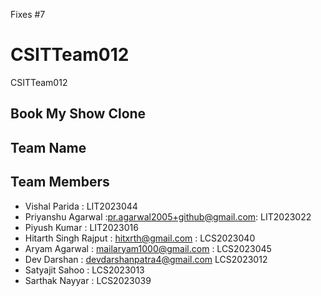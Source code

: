 Fixes #7
# CSITTeam012
CSITTeam012

## Book My Show Clone 

## Team Name

## Team Members

- Vishal Parida : LIT2023044
- Priyanshu Agarwal :pr.agarwal2005+github@gmail.com: LIT2023022
- Piyush Kumar : LIT2023016
- Hitarth Singh Rajput : hitxrth@gmail.com : LCS2023040
- Aryam Agarwal : mailaryam1000@gmail.com : LCS2023045
- Dev Darshan : devdarshanpatra4@gmail.com LCS2023012
- Satyajit Sahoo : LCS2023013
- Sarthak Nayyar : LCS2023039

